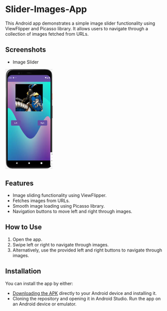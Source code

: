 # Slider-Images-App
This Android app demonstrates a simple image slider functionality using ViewFlipper and Picasso library. It allows users to navigate through a collection of images fetched from URLs.

## Screenshots
- Image Slider
  
<img src="images/slider.png" alt="slider" width="150">

## Features
- Image sliding functionality using ViewFlipper.
- Fetches images from URLs.
- Smooth image loading using Picasso library.
- Navigation buttons to move left and right through images.

## How to Use
1. Open the app.
2. Swipe left or right to navigate through images.
3. Alternatively, use the provided left and right buttons to navigate through images.

## Installation

You can install the app by either:
- [Downloading the APK](app-debug.apk) directly to your Android device and installing it.
- Cloning the repository and opening it in Android Studio. Run the app on an Android device or emulator.
